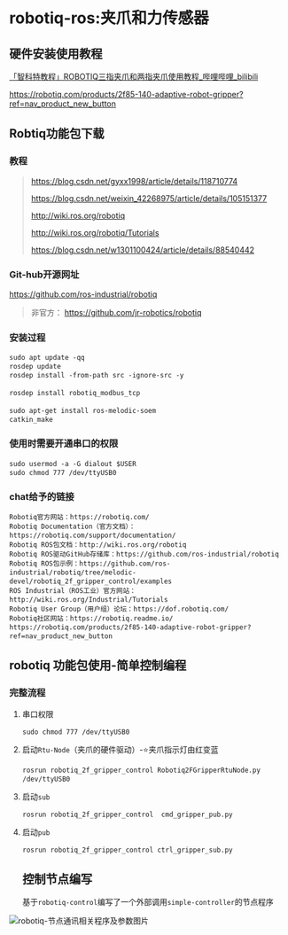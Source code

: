 # robotiq-ros:夹爪和力传感器
## 硬件安装使用教程

[「智科特教程」ROBOTIQ三指夹爪和两指夹爪使用教程_哔哩哔哩_bilibili](https://www.bilibili.com/video/BV1Yz411v7x1?spm_id_from=333.1007.top_right_bar_window_custom_collection.content.click)

https://robotiq.com/products/2f85-140-adaptive-robot-gripper?ref=nav_product_new_button

## Robtiq功能包下载

### 教程

> https://blog.csdn.net/gyxx1998/article/details/118710774
>
> https://blog.csdn.net/weixin_42268975/article/details/105151377
>
> http://wiki.ros.org/robotiq
>
> http://wiki.ros.org/robotiq/Tutorials
>
> https://blog.csdn.net/w1301100424/article/details/88540442

### Git-hub开源网址

https://github.com/ros-industrial/robotiq
>非官方：
https://github.com/jr-robotics/robotiq

### 安装过程
```shell
sudo apt update -qq
rosdep update
rosdep install -from-path src -ignore-src -y

rosdep install robotiq_modbus_tcp

sudo apt-get install ros-melodic-soem
catkin_make
```

### 使用时需要开通串口的权限
```shell
sudo usermod -a -G dialout $USER
sudo chmod 777 /dev/ttyUSB0
```

### chat给予的链接

```
Robotiq官方网站：https://robotiq.com/
Robotiq Documentation（官方文档）：https://robotiq.com/support/documentation/
Robotiq ROS包文档：http://wiki.ros.org/robotiq
Robotiq ROS驱动GitHub存储库：https://github.com/ros-industrial/robotiq
Robotiq ROS包示例：https://github.com/ros-industrial/robotiq/tree/melodic-devel/robotiq_2f_gripper_control/examples
ROS Industrial（ROS工业）官方网站：http://wiki.ros.org/Industrial/Tutorials
Robotiq User Group（用户组）论坛：https://dof.robotiq.com/
Robotiq社区网站：https://robotiq.readme.io/
https://robotiq.com/products/2f85-140-adaptive-robot-gripper?ref=nav_product_new_button
```

## robotiq 功能包使用-简单控制编程

### 完整流程

1. 串口权限

   ```shell
   sudo chmod 777 /dev/ttyUSB0
   ```

   

2. 启动`Rtu-Node`（夹爪的硬件驱动）-:star:夹爪指示灯由红变蓝

   ```shell
   rosrun robotiq_2f_gripper_control Robotiq2FGripperRtuNode.py /dev/ttyUSB0
   ```

3. 启动`sub`

   ```shell
   rosrun robotiq_2f_gripper_control  cmd_gripper_pub.py
   ```

4. 启动`pub`

   ```shell
   rosrun robotiq_2f_gripper_control ctrl_gripper_sub.py
   ```

   ## 控制节点编写

   基于`robotiq-control`编写了一个外部调用`simple-controller`的节点程序

![robotiq-节点通讯相关程序及参数图片](..\..\..\..\assets\43_robotiq-节点通讯相关程序及参数图片.jpg)
